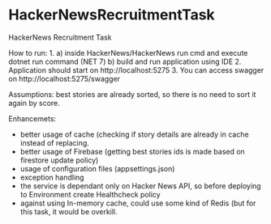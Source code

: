 # HackerNewsRecruitmentTask
HackerNews Recruitment Task


How to run:
1.
  a) inside HackerNews/HackerNews run cmd and execute dotnet run command (NET 7)
  b) build and run application using IDE
2. Application should start on http://localhost:5275
3. You can access swagger on http://localhost:5275/swagger


Assumptions:
  best stories are already sorted, so there is no need to sort it again by score.

Enhancemets:
  - better usage of cache (checking if story details are already in cache instead of replacing.
  - better usage of Firebase (getting best stories ids is made based on firestore update policy)
  - usage of configuration files (appsettings.json)
  - exception handling
  - the service is dependant only on Hacker News API, so before deploying to Environment create Healthcheck policy
  - against using In-memory cache, could use some kind of Redis (but for this task, it would be overkill.
